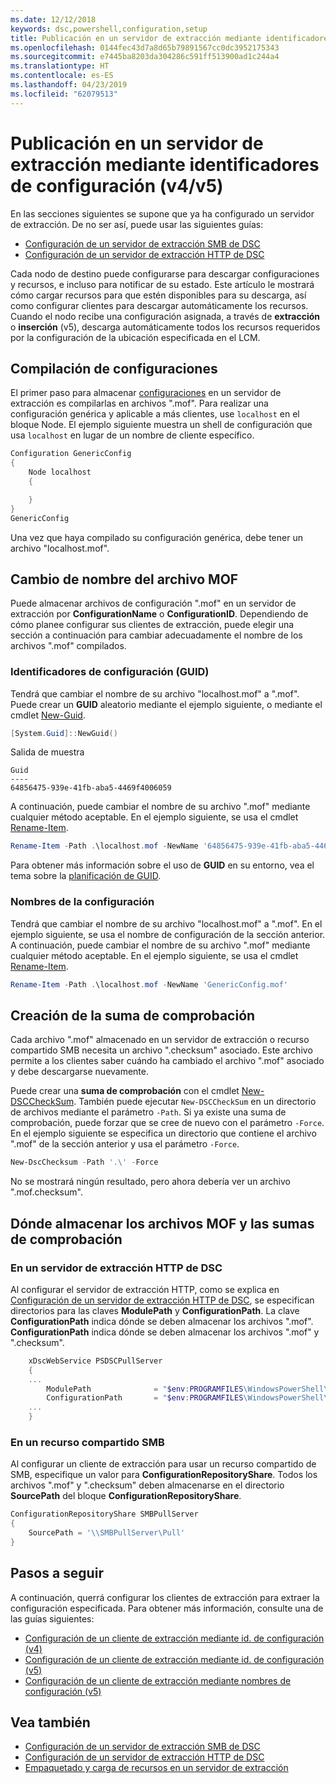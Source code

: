 ```yaml
---
ms.date: 12/12/2018
keywords: dsc,powershell,configuration,setup
title: Publicación en un servidor de extracción mediante identificadores de configuración (v4/v5)
ms.openlocfilehash: 0144fec43d7a8d65b79891567cc0dc3952175343
ms.sourcegitcommit: e7445ba8203da304286c591ff513900ad1c244a4
ms.translationtype: HT
ms.contentlocale: es-ES
ms.lasthandoff: 04/23/2019
ms.locfileid: "62079513"
---
```

# <a name="publish-to-a-pull-server-using-configuration-ids-v4v5"></a>Publicación en un servidor de extracción mediante identificadores de configuración (v4/v5)

En las secciones siguientes se supone que ya ha configurado un servidor de extracción. De no ser así, puede usar las siguientes guías:

- [Configuración de un servidor de extracción SMB de DSC](pullServerSmb.md)
- [Configuración de un servidor de extracción HTTP de DSC](pullServer.md)

Cada nodo de destino puede configurarse para descargar configuraciones y recursos, e incluso para notificar de su estado. Este artículo le mostrará cómo cargar recursos para que estén disponibles para su descarga, así como configurar clientes para descargar automáticamente los recursos. Cuando el nodo recibe una configuración asignada, a través de **extracción** o **inserción** (v5), descarga automáticamente todos los recursos requeridos por la configuración de la ubicación especificada en el LCM.

## <a name="compile-configurations"></a>Compilación de configuraciones

El primer paso para almacenar [configuraciones](../configurations/configurations.md) en un servidor de extracción es compilarlas en archivos ".mof". Para realizar una configuración genérica y aplicable a más clientes, use `localhost` en el bloque Node. El ejemplo siguiente muestra un shell de configuración que usa `localhost` en lugar de un nombre de cliente específico.

```powershell
Configuration GenericConfig
{
    Node localhost
    {

    }
}
GenericConfig
```

Una vez que haya compilado su configuración genérica, debe tener un archivo "localhost.mof".

## <a name="renaming-the-mof-file"></a>Cambio de nombre del archivo MOF

Puede almacenar archivos de configuración ".mof" en un servidor de extracción por **ConfigurationName** o **ConfigurationID**. Dependiendo de cómo planee configurar sus clientes de extracción, puede elegir una sección a continuación para cambiar adecuadamente el nombre de los archivos ".mof" compilados.

### <a name="configuration-ids-guid"></a>Identificadores de configuración (GUID)

Tendrá que cambiar el nombre de su archivo "localhost.mof" a "<GUID>.mof". Puede crear un **GUID** aleatorio mediante el ejemplo siguiente, o mediante el cmdlet [New-Guid](/powershell/module/microsoft.powershell.utility/new-guid).

```powershell
[System.Guid]::NewGuid()
```

Salida de muestra

```output
Guid
----
64856475-939e-41fb-aba5-4469f4006059
```

A continuación, puede cambiar el nombre de su archivo ".mof" mediante cualquier método aceptable. En el ejemplo siguiente, se usa el cmdlet [Rename-Item](/powershell/module/microsoft.powershell.management/rename-item).

```powershell
Rename-Item -Path .\localhost.mof -NewName '64856475-939e-41fb-aba5-4469f4006059.mof'
```

Para obtener más información sobre el uso de **GUID** en su entorno, vea el tema sobre la [planificación de GUID](/powershell/dsc/secureserver#guids).

### <a name="configuration-names"></a>Nombres de la configuración

Tendrá que cambiar el nombre de su archivo "localhost.mof" a "<Configuration Name>.mof". En el ejemplo siguiente, se usa el nombre de configuración de la sección anterior. A continuación, puede cambiar el nombre de su archivo ".mof" mediante cualquier método aceptable. En el ejemplo siguiente, se usa el cmdlet [Rename-Item](/powershell/module/microsoft.powershell.management/rename-item).

```powershell
Rename-Item -Path .\localhost.mof -NewName 'GenericConfig.mof'
```

## <a name="create-the-checksum"></a>Creación de la suma de comprobación

Cada archivo ".mof" almacenado en un servidor de extracción o recurso compartido SMB necesita un archivo ".checksum" asociado. Este archivo permite a los clientes saber cuándo ha cambiado el archivo ".mof" asociado y debe descargarse nuevamente.

Puede crear una **suma de comprobación** con el cmdlet [New-DSCCheckSum](/powershell/module/psdesiredstateconfiguration/new-dscchecksum). También puede ejecutar `New-DSCCheckSum` en un directorio de archivos mediante el parámetro `-Path`. Si ya existe una suma de comprobación, puede forzar que se cree de nuevo con el parámetro `-Force`. En el ejemplo siguiente se especifica un directorio que contiene el archivo ".mof" de la sección anterior y usa el parámetro `-Force`.

```powershell
New-DscChecksum -Path '.\' -Force
```

No se mostrará ningún resultado, pero ahora debería ver un archivo "<GUID or Configuration Name>.mof.checksum".

## <a name="where-to-store-mof-files-and-checksums"></a>Dónde almacenar los archivos MOF y las sumas de comprobación

### <a name="on-a-dsc-http-pull-server"></a>En un servidor de extracción HTTP de DSC

Al configurar el servidor de extracción HTTP, como se explica en [Configuración de un servidor de extracción HTTP de DSC](pullServer.md), se especifican directorios para las claves **ModulePath** y **ConfigurationPath**. La clave **ConfigurationPath** indica dónde se deben almacenar los archivos ".mof". **ConfigurationPath** indica dónde se deben almacenar los archivos ".mof" y ".checksum".

```powershell
    xDscWebService PSDSCPullServer
    {
    ...
        ModulePath              = "$env:PROGRAMFILES\WindowsPowerShell\DscService\Modules"
        ConfigurationPath       = "$env:PROGRAMFILES\WindowsPowerShell\DscService\Configuration"
    ...
    }

```

### <a name="on-an-smb-share"></a>En un recurso compartido SMB

Al configurar un cliente de extracción para usar un recurso compartido de SMB, especifique un valor para **ConfigurationRepositoryShare**. Todos los archivos ".mof" y ".checksum" deben almacenarse en el directorio **SourcePath** del bloque  **ConfigurationRepositoryShare**.

```powershell
ConfigurationRepositoryShare SMBPullServer
{
    SourcePath = '\\SMBPullServer\Pull'
}
```

## <a name="next-steps"></a>Pasos a seguir

A continuación, querrá configurar los clientes de extracción para extraer la configuración especificada. Para obtener más información, consulte una de las guías siguientes:

- [Configuración de un cliente de extracción mediante id. de configuración (v4)](pullClientConfigId4.md)
- [Configuración de un cliente de extracción mediante id. de configuración (v5)](pullClientConfigId.md)
- [Configuración de un cliente de extracción mediante nombres de configuración (v5)](pullClientConfigNames.md)

## <a name="see-also"></a>Vea también

- [Configuración de un servidor de extracción SMB de DSC](pullServerSmb.md)
- [Configuración de un servidor de extracción HTTP de DSC](pullServer.md)
- [Empaquetado y carga de recursos en un servidor de extracción](package-upload-resources.md)
